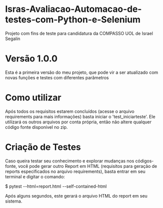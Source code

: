 # Isras-Avaliacao-Automacao-de-testes-com-Python-e-Selenium
Projeto com fins de teste para candidatura da COMPASSO UOL de Israel Segalin

# Versão 1.0.0
Esta é a primeira versão do meu projeto, que pode vir a ser atualizado com novas funções e testes com diferentes parâmetros

# Como utilizar
Após todos os requisitos estarem concluídos (acesse o arquivo requirements para mais informações) basta iniciar o 'test_iniciarteste'.
Ele utilizará os outros arquivos por conta própria, então não altere qualquer código fonte disponível no zip.

# Criação de Testes
Caso queira testar seu conhecimento e explorar mudanças nos códigos-fonte, você pode gerar outro Report em HTML (requisitos para geração de reports especificados no arquivo requirements), basta entrar em seu terminal e digitar o comando:

  $ pytest --html=report.html --self-contained-html
  
Após alguns segundos, este gerará o arquivo HTML do report em seu sistema.
